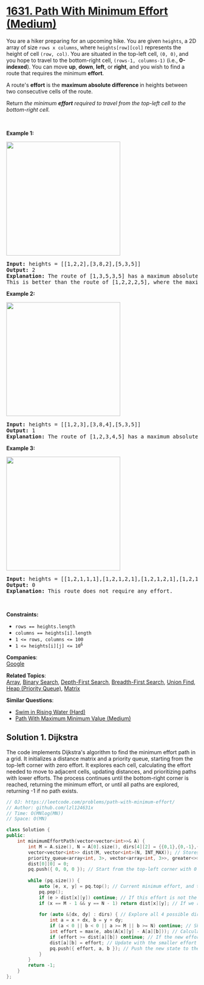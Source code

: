 # [1631. Path With Minimum Effort (Medium)](https://leetcode.com/problems/path-with-minimum-effort/)

<p>You are a hiker preparing for an upcoming hike. You are given <code>heights</code>, a 2D array of size <code>rows x columns</code>, where <code>heights[row][col]</code> represents the height of cell <code>(row, col)</code>. You are situated in the top-left cell, <code>(0, 0)</code>, and you hope to travel to the bottom-right cell, <code>(rows-1, columns-1)</code> (i.e.,&nbsp;<strong>0-indexed</strong>). You can move <strong>up</strong>, <strong>down</strong>, <strong>left</strong>, or <strong>right</strong>, and you wish to find a route that requires the minimum <strong>effort</strong>.</p>

<p>A route's <strong>effort</strong> is the <strong>maximum absolute difference</strong><strong> </strong>in heights between two consecutive cells of the route.</p>

<p>Return <em>the minimum <strong>effort</strong> required to travel from the top-left cell to the bottom-right cell.</em></p>

<p>&nbsp;</p>
<p><strong>Example 1:</strong></p>

<p><img alt="" src="https://assets.leetcode.com/uploads/2020/10/04/ex1.png" style="width: 300px; height: 300px;"></p>

<pre><strong>Input:</strong> heights = [[1,2,2],[3,8,2],[5,3,5]]
<strong>Output:</strong> 2
<strong>Explanation:</strong> The route of [1,3,5,3,5] has a maximum absolute difference of 2 in consecutive cells.
This is better than the route of [1,2,2,2,5], where the maximum absolute difference is 3.
</pre>

<p><strong>Example 2:</strong></p>

<p><img alt="" src="https://assets.leetcode.com/uploads/2020/10/04/ex2.png" style="width: 300px; height: 300px;"></p>

<pre><strong>Input:</strong> heights = [[1,2,3],[3,8,4],[5,3,5]]
<strong>Output:</strong> 1
<strong>Explanation:</strong> The route of [1,2,3,4,5] has a maximum absolute difference of 1 in consecutive cells, which is better than route [1,3,5,3,5].
</pre>

<p><strong>Example 3:</strong></p>
<img alt="" src="https://assets.leetcode.com/uploads/2020/10/04/ex3.png" style="width: 300px; height: 300px;">
<pre><strong>Input:</strong> heights = [[1,2,1,1,1],[1,2,1,2,1],[1,2,1,2,1],[1,2,1,2,1],[1,1,1,2,1]]
<strong>Output:</strong> 0
<strong>Explanation:</strong> This route does not require any effort.
</pre>

<p>&nbsp;</p>
<p><strong>Constraints:</strong></p>

<ul>
	<li><code>rows == heights.length</code></li>
	<li><code>columns == heights[i].length</code></li>
	<li><code>1 &lt;= rows, columns &lt;= 100</code></li>
	<li><code>1 &lt;= heights[i][j] &lt;= 10<sup>6</sup></code></li>
</ul>

**Companies**:  
[Google](https://leetcode.com/company/google)

**Related Topics**:  
[Array](https://leetcode.com/tag/array/), [Binary Search](https://leetcode.com/tag/binary-search/), [Depth-First Search](https://leetcode.com/tag/depth-first-search/), [Breadth-First Search](https://leetcode.com/tag/breadth-first-search/), [Union Find](https://leetcode.com/tag/union-find/), [Heap (Priority Queue)](https://leetcode.com/tag/heap-priority-queue/), [Matrix](https://leetcode.com/tag/matrix/)

**Similar Questions**:
* [Swim in Rising Water (Hard)](https://leetcode.com/problems/swim-in-rising-water/)
* [Path With Maximum Minimum Value (Medium)](https://leetcode.com/problems/path-with-maximum-minimum-value/)

## Solution 1. Dijkstra

The code implements Dijkstra's algorithm to find the minimum effort path in a grid. It initializes a distance matrix and 
a priority queue, starting from the top-left corner with zero effort. It explores each cell, calculating the effort needed 
to move to adjacent cells, updating distances, and prioritizing paths with lower efforts. The process continues until the 
bottom-right corner is reached, returning the minimum effort, or until all paths are explored, returning -1 if no path exists.

```cpp
// OJ: https://leetcode.com/problems/path-with-minimum-effort/
// Author: github.com/lzl124631x
// Time: O(MNlog(MN))
// Space: O(MN)

class Solution {
public:
    int minimumEffortPath(vector<vector<int>>& A) {
        int M = A.size(), N = A[0].size(), dirs[4][2] = {{0,1},{0,-1},{1,0},{-1,0}}; // Directions for moving up, down, left, right
        vector<vector<int>> dist(M, vector<int>(N, INT_MAX)); // Stores minimum effort to reach each cell
        priority_queue<array<int, 3>, vector<array<int, 3>>, greater<>> pq; // Min-heap to prioritize paths with less effort
        dist[0][0] = 0;
        pq.push({ 0, 0, 0 }); // Start from the top-left corner with 0 effort
        
        while (pq.size()) {
            auto [e, x, y] = pq.top(); // Current minimum effort, and the position (x, y)
            pq.pop();
            if (e > dist[x][y]) continue; // If this effort is not the smallest for (x, y), skip it
            if (x == M - 1 && y == N - 1) return dist[x][y]; // If we reached the bottom-right corner, return the effort
            
            for (auto &[dx, dy] : dirs) { // Explore all 4 possible directions
                int a = x + dx, b = y + dy;
                if (a < 0 || b < 0 || a >= M || b >= N) continue; // Skip if out of bounds
                int effort = max(e, abs(A[x][y] - A[a][b])); // Calculate the effort to move to the next cell
                if (effort >= dist[a][b]) continue; // If the new effort is not better, skip this path
                dist[a][b] = effort; // Update with the smaller effort
                pq.push({ effort, a, b }); // Push the new state to the heap
            }
        }
        return -1;
    }
};
```
